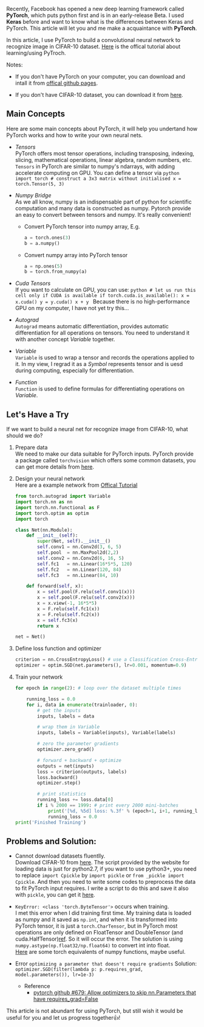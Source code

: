 Recently, Facebook has opened a new deep learning framework called __PyTorch__, which puts python first and is in an early-release Beta. I used __Keras__ before and want to know what is the differences between Keras and PyTorch. This article will let you and me make a acquaintance with __PyTorch__.

In this article, I use PyTorch to build a convolutional neural network to recognize image in CIFAR-10 dataset. [Here](https://github.com/pytorch/tutorials/blob/master/Deep%20Learning%20with%20PyTorch.ipynb
) is the offical tutorial about learning/using PyTroch.

Notes:
- If you don't have PyTorch on your computer, you can download and intall it from [offical github pages](https://github.com/pytorch/pytorch#installation).

- If you don't have CIFAR-10 dataset, you can download it from [here](https://www.cs.toronto.edu/~kriz/cifar.html).

## Main Concepts
Here are some main concepts about PyTorch, it will help you undertand how PyTorch works and how to write your own neural nets.
- _Tensors_<br>
    PyTorch offers most tensor operations, including transposing, indexing, slicing, mathematical operations, linear algebra, random numbers, etc. `Tensors` in PyTorch are similar to numpy's ndarrays, with adding accelerate computing on GPU. You can define a tensor via
        ```python
        import torch
        # construct a 3x3 matrix without initialised
        x = torch.Tensor(5, 3)
        ```

- _Numpy Bridge_<br>
    As we all know, numpy is an indispensable part of python for scientific computation and many data is constructed as numpy. Pytorch provide an easy to convert between tensors and numpy. It's really convenient!
    - Convert PyTorch tensor into numpy array, E.g.
        ```python
        a = torch.ones(3)
        b = a.numpy()
        ```
    - Convert numpy array into PyTorch tensor
        ```python
        a = np.ones(5)
        b = torch.from_numpy(a)
        ```

- _Cuda Tensors_<br>
    If you want to calculate on GPU, you can use:
        ```python
        # let us run this cell only if CUDA is available
        if torch.cuda.is_available():
            x = x.cuda()
            y = y.cuda()
            x + y
        ```
    Because there is no high-performance GPU on my computer, I have not yet try this...

- _Autograd_<br>
    `Autograd` means automatic differentiation, provides automatic differentiation for all operations on tensors. You need to understand it with another concept _Variable_ together.

- _Variable_<br>
    `Variable` is used to wrap a tensor and records the operations applied to it. In my view, I regrad it as a _Symbol_ represents tensor and is uesd during computing, especially for differentiation.

- _Function_<br>
    `Function` is used to define formulas for differentiating operations on _Variable_.

## Let's Have a Try
If we want to build a neural net for recognize image from CIFAR-10, what should we do?
1. Prepare data<br>
    We need to make our data suitable for PyTorch inputs. PyTorch provide a package called `torchvision` which offers some common datasets, you can get more details from [here](http://pytorch.org/docs/torchvision/torchvision.html).

2. Design your neural network<br>
    Here are a example network from [Offical Tutorial](https://github.com/pytorch/tutorials/blob/master/Deep%20Learning%20with%20PyTorch.ipynb)

    ```python
    from torch.autograd import Variable
    import torch.nn as nn
    import torch.nn.functional as F
    import torch.optim as optim
    import torch

    class Net(nn.Module):
        def __init__(self):
            super(Net, self).__init__()
            self.conv1 = nn.Conv2d(3, 6, 5)
            self.pool  = nn.MaxPool2d(2,2)
            self.conv2 = nn.Conv2d(6, 16, 5)
            self.fc1   = nn.Linear(16*5*5, 120)
            self.fc2   = nn.Linear(120, 84)
            self.fc3   = nn.Linear(84, 10)

        def forward(self, x):
            x = self.pool(F.relu(self.conv1(x)))
            x = self.pool(F.relu(self.conv2(x)))
            x = x.view(-1, 16*5*5)
            x = F.relu(self.fc1(x))
            x = F.relu(self.fc2(x))
            x = self.fc3(x)
            return x

    net = Net()
    ```
3. Define loss function and optimizer
    ```python
    criterion = nn.CrossEntropyLoss() # use a Classification Cross-Entropy loss
    optimizer = optim.SGD(net.parameters(), lr=0.001, momentum=0.9)
    ```
4. Train your network
    ```python
    for epoch in range(2): # loop over the dataset multiple times

        running_loss = 0.0
        for i, data in enumerate(trainloader, 0):
            # get the inputs
            inputs, labels = data

            # wrap them in Variable
            inputs, labels = Variable(inputs), Variable(labels)

            # zero the parameter gradients
            optimizer.zero_grad()

            # forward + backward + optimize
            outputs = net(inputs)
            loss = criterion(outputs, labels)
            loss.backward()        
            optimizer.step()

            # print statistics
            running_loss += loss.data[0]
            if i % 2000 == 1999: # print every 2000 mini-batches
                print('[%d, %5d] loss: %.3f' % (epoch+1, i+1, running_loss / 2000))
                running_loss = 0.0
    print('Finished Training')
    ```

## Problems and Solution:
- Cannot download datasets fluentlly.<br>
    Download CIFAR-10 from [here](https://www.cs.toronto.edu/~kriz/cifar.html). The script provided by the website for loading data is just for python2.7, if you want to use python3+, you need to replace `import Cpickle` by `import pickle` or `from _pickle import Cpickle`. And then you need to write some codes to preprocess the data to fit PyTorch input requires. I write a script to do this and save it also with `pickle`, you can get it [here](还没有上传！).

- `KeyError: <class 'torch.ByteTensor'>` occurs when training.<br>
    I met this error when I did training first time. My training data is loaded as numpy and it saved as `np.int`, and when it is transformed into PyTorch tensor, it is just a `torch.CharTensor`, but in PyTorch most operations are only defined on FloatTensor and DoubleTensor (and cuda.HalfTensor)[ref][ref_1]. So it will occur the error. The solution is using `numpy.astype(np.float32/np.float64)` to convert int into float.<br>
    [Here][ref_2] are some torch equivalents of numpy functions, maybe useful.

- Error `optimizing a parameter that doesn't require gradients`
    Solution: `optimizer.SGD(filter(lambda p: p.requires_grad, model.parameters()), lr=1e-3)`
    - Reference
        - [pytorch github #679: Allow optimizers to skip nn.Parameters that have requires_grad=False](https://github.com/pytorch/pytorch/issues/679)

This article is not abundant for using PyTorch, but still wish it would be useful for you and let us progress together:thumbsup:!

[ref_1]: https://discuss.pytorch.org/t/bytetensor-not-working-with-f-conv2d/802/2
[ref_2]: https://github.com/torch/torch7/wiki/Torch-for-Numpy-users
